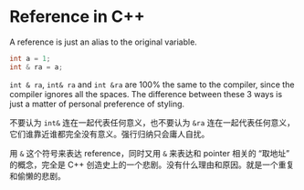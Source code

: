 # Reference in C++

A reference is just an alias to the original variable.

```cpp
int a = 1;
int & ra = a;
```

`int & ra`, `int& ra` and `int &ra` are 100% the same to the compiler, since the compiler ignores all the spaces.
The difference between these 3 ways is just a matter of personal preference of styling.

不要认为 `int&` 连在一起代表任何意义，也不要认为 `&ra` 连在一起代表任何意义，它们谁靠近谁都完全没有意义。强行归纳只会庸人自扰。

用 `&` 这个符号来表达 reference，同时又用 `&` 来表达和 pointer 相关的 “取地址” 的概念，完全是 C++ 创造史上的一个悲剧。没有什么理由和原因。就是一个重复和偷懒的悲剧。

